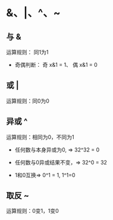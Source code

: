 # &、|、^、~

## 与 &
运算规则： 同1为1

- 奇偶判断：
奇 x&1 = 1、
偶 x&1 = 0

## 或 |
运算规则：同0为0

## 异或 ^
运算规则：相同为0，不同为1

- 任何数与本身异或为0, => 32^32 = 0
- 任何数与0异或结果不变，=> 32^0 = 32

- 1和0互换=> 0^1 = 1, 1^1=0

## 取反 ~
运算规则：0变1，1变0